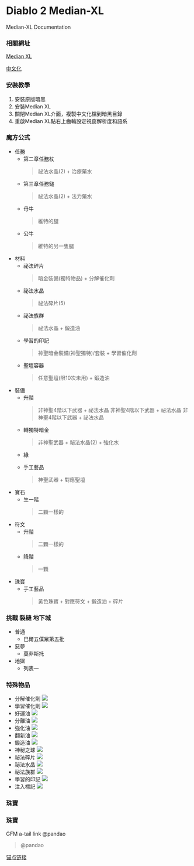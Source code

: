 # Diablo 2 Median-XL
Median-XL Documentation

### 相關網址

[Median XL](https://www.median-xl.com/)

[中文化](https://drive.google.com/drive/folders/1CUXpvFurxp30d-V_qqvnzP39B0U_Bv9b?usp=sharing
)

### 安裝教學

1. 安裝原版暗黑
2. 安裝Median XL
3. 關閉Median XL介面，複製中文化檔到暗黑目錄
4. 重啟Median XL點右上齒輪設定視窗解析度和語系

### 魔方公式
+ 任務
    + 第二章任務杖
        >祕法水晶(2) + 治療藥水
    + 第三章任務鎚
        >祕法水晶(2) + 法力藥水
    + 母牛
        >維特的腿
    + 公牛
        >維特的另一隻腿
+ 材料
    + 祕法碎片
        >暗金裝備(獨特物品) + 分解催化劑
    + 祕法水晶
        >祕法碎片(5)
    + 祕法族群
        >祕法水晶 + 鍛造油
    + 學習的印記
        >神聖暗金裝備(神聖獨特)/套裝 + 學習催化劑
    + 聖壇容器
        >任意聖壇(限10次未用) + 鍛造油
+ 裝備
    + 升階
        >非神聖4階以下武器 + 祕法水晶
        >非神聖4階以下武器 + 祕法水晶
        >非神聖4階以下武器 + 祕法水晶
    + 轉獨特暗金
        >非神聖武器 + 祕法水晶(2) + 強化水
    + 綠
        >
    + 手工藝品
        >神聖武器 + 對應聖壇
+ 寶石
    + 生一階
        >二顆一樣的
+ 符文
    + 升階
        >二顆一樣的
    + 降階
        >一顆
+ 珠寶
    + 手工藝品
        >黃色珠寶 + 對應符文 + 鍛造油 + 碎片

### 挑戰 裂縫 地下城
+ 普通
    + 巴爾五僕眾第五批
+ 惡夢
    + 莫非斯托
+ 地獄
    + 列表一

### 特殊物品
+ 分解催化劑 ![](https://img.shields.io/github/stars/pandao/editor.md.svg)
+ 學習催化劑 ![](https://img.shields.io/github/stars/pandao/editor.md.svg)
+ 好運油 ![](https://img.shields.io/github/stars/pandao/editor.md.svg)
+ 分離油 ![](https://img.shields.io/github/stars/pandao/editor.md.svg)
+ 強化油 ![](https://img.shields.io/github/stars/pandao/editor.md.svg)
+ 翻新油 ![](https://img.shields.io/github/stars/pandao/editor.md.svg)
+ 鍛造油 ![](https://img.shields.io/github/stars/pandao/editor.md.svg)
+ 神秘之球 ![](https://img.shields.io/github/stars/pandao/editor.md.svg)
+ 祕法碎片 ![](https://img.shields.io/github/stars/pandao/editor.md.svg)
+ 祕法水晶 ![](https://img.shields.io/github/stars/pandao/editor.md.svg)
+ 祕法族群 ![](https://img.shields.io/github/stars/pandao/editor.md.svg)
+ 學習的印記 ![](https://img.shields.io/github/stars/pandao/editor.md.svg)
+ 注入標記 ![](https://img.shields.io/github/stars/pandao/editor.md.svg)

### 珠寶

### 珠寶

GFM a-tail link @pandao

> @pandao


[锚点链接][anchor-id] 

[anchor-id]: http://www.this-anchor-link.com/
